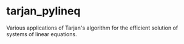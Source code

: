 # tarjan_pylineq
Various applications of Tarjan's algorithm for the efficient solution of systems of linear equations.
